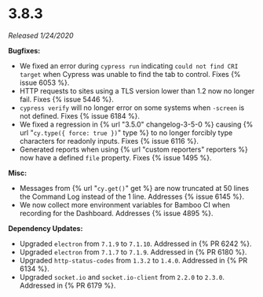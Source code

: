 # 3.8.3

*Released 1/24/2020*

**Bugfixes:**

- We fixed an error during `cypress run` indicating `could not find CRI target` when Cypress was unable to find the tab to control. Fixes {% issue 6053 %}.
- HTTP requests to sites using a TLS version lower than 1.2 now no longer fail. Fixes {% issue 5446 %}.
- `cypress verify` will no longer error on some systems when `-screen` is not defined. Fixes {% issue 6184 %}.
- We fixed a regression in {% url "3.5.0" changelog-3-5-0 %} causing {% url "`cy.type({ force: true })`" type %} to no longer forcibly type characters for readonly inputs. Fixes {% issue 6116 %}.
- Generated reports when using {% url "custom reporters" reporters %} now have a defined `file` property. Fixes {% issue 1495 %}.

**Misc:**

- Messages from {% url "`cy.get()`" get %} are now truncated at 50 lines the Command Log instead of the 1 line. Addresses {% issue 6145 %}.
- We now collect more environment variables for Bamboo CI when recording for the Dashboard. Addresses {% issue 4895 %}.

**Dependency Updates:**

- Upgraded `electron` from `7.1.9` to `7.1.10`. Addressed in {% PR 6242 %}.
- Upgraded `electron` from `7.1.7` to `7.1.9`. Addressed in {% PR 6180 %}.
- Upgraded `http-status-codes` from `1.3.2` to `1.4.0`. Addressed in {% PR 6134 %}.
- Upgraded `socket.io` and `socket.io-client` from `2.2.0` to `2.3.0`. Addressed in {% PR 6179 %}.
